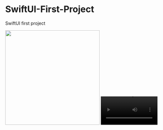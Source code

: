# SwiftUI-First-Project
SwiftUI first project

<img src="https://github.com/berupu/SwiftUI-First-Project/blob/main/Swiftui%20part%201.mp4" width="300" /> 
<video src='https://github.com/berupu/SwiftUI-First-Project/blob/main/Swiftui%20part%201.mp4' width=180/>
